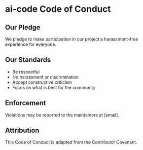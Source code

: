 # ai-code Code of Conduct

## Our Pledge
We pledge to make participation in our project a harassment-free experience for everyone.

## Our Standards
- Be respectful
- No harassment or discrimination
- Accept constructive criticism
- Focus on what is best for the community

## Enforcement
Violations may be reported to the maintainers at [email].

## Attribution
This Code of Conduct is adapted from the Contributor Covenant.

